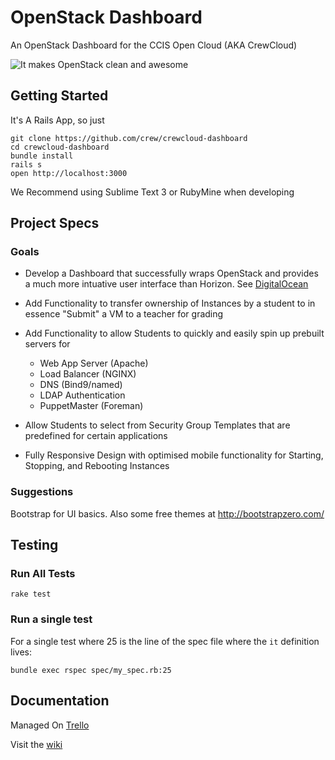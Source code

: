 # OpenStack Dashboard

An OpenStack Dashboard for the CCIS Open Cloud (AKA CrewCloud)

![It makes OpenStack clean and awesome](http://i42.tinypic.com/1hp3q0.gif)

## Getting Started 

It's A Rails App, so just

```
git clone https://github.com/crew/crewcloud-dashboard
cd crewcloud-dashboard
bundle install
rails s
open http://localhost:3000
```

We Recommend using Sublime Text 3 or RubyMine when developing

## Project Specs

### Goals

* Develop a Dashboard that successfully wraps OpenStack and provides a much more intuative user interface than Horizon.  See [DigitalOcean](https://cloud.digitalocean.com)

* Add Functionality to transfer ownership of Instances by a student to in essence "Submit" a VM to a teacher for grading
* Add Functionality to allow Students to quickly and easily spin up prebuilt servers for
  * Web App Server (Apache)
  * Load Balancer (NGINX)
  * DNS (Bind9/named)
  * LDAP Authentication
  * PuppetMaster (Foreman)
* Allow Students to select from Security Group Templates that are predefined for certain applications
* Fully Responsive Design with optimised mobile functionality for Starting, Stopping, and Rebooting Instances

### Suggestions

Bootstrap for UI basics.  Also some free themes at http://bootstrapzero.com/

## Testing

### Run All Tests

```
rake test
```

### Run a single test

For a single test where 25 is the line of the spec file where the `it` definition lives:

```
bundle exec rspec spec/my_spec.rb:25
```

## Documentation

Managed On [Trello](https://trello.com/b/WJ02ddqh)

Visit the [wiki](https://github.com/crew/crewcloud-dashboard/wiki)
